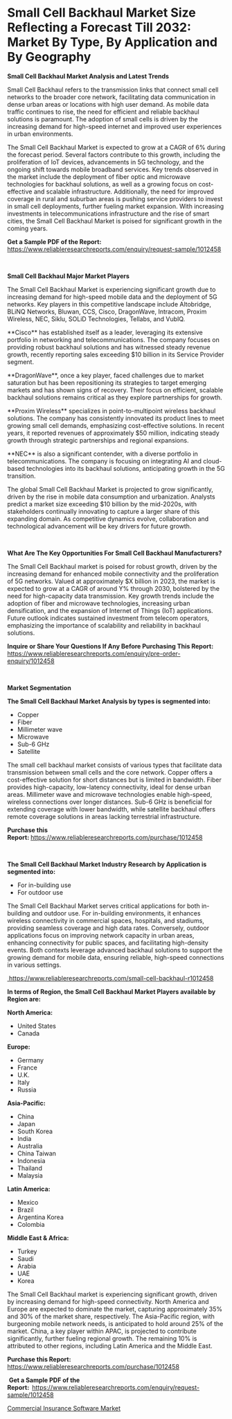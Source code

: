 <p><h1>Small Cell Backhaul Market Size Reflecting a Forecast Till 2032: Market By Type, By Application and By Geography</h1></p><p><strong>Small Cell Backhaul Market Analysis and Latest Trends</strong></p>
<p><p>Small Cell Backhaul refers to the transmission links that connect small cell networks to the broader core network, facilitating data communication in dense urban areas or locations with high user demand. As mobile data traffic continues to rise, the need for efficient and reliable backhaul solutions is paramount. The adoption of small cells is driven by the increasing demand for high-speed internet and improved user experiences in urban environments.</p><p>The Small Cell Backhaul Market is expected to grow at a CAGR of 6% during the forecast period. Several factors contribute to this growth, including the proliferation of IoT devices, advancements in 5G technology, and the ongoing shift towards mobile broadband services. Key trends observed in the market include the deployment of fiber optic and microwave technologies for backhaul solutions, as well as a growing focus on cost-effective and scalable infrastructure. Additionally, the need for improved coverage in rural and suburban areas is pushing service providers to invest in small cell deployments, further fueling market expansion. With increasing investments in telecommunications infrastructure and the rise of smart cities, the Small Cell Backhaul Market is poised for significant growth in the coming years.</p></p>
<p><strong>Get a Sample PDF of the Report:&nbsp;</strong> <a href="https://www.reliableresearchreports.com/enquiry/request-sample/1012458?utm_campaign=2756&utm_medium=2&utm_source=Github&utm_content=ia&utm_term=06032025&utm_id=small-cell-backhaul">https://www.reliableresearchreports.com/enquiry/request-sample/1012458</a></p>
<p>&nbsp;</p>
<p><strong>Small Cell Backhaul Major Market Players</strong></p>
<p><p>The Small Cell Backhaul Market is experiencing significant growth due to increasing demand for high-speed mobile data and the deployment of 5G networks. Key players in this competitive landscape include Altobridge, BLiNQ Networks, Bluwan, CCS, Cisco, DragonWave, Intracom, Proxim Wireless, NEC, Siklu, SOLiD Technologies, Tellabs, and VubIQ. </p><p>**Cisco** has established itself as a leader, leveraging its extensive portfolio in networking and telecommunications. The company focuses on providing robust backhaul solutions and has witnessed steady revenue growth, recently reporting sales exceeding $10 billion in its Service Provider segment. </p><p>**DragonWave**, once a key player, faced challenges due to market saturation but has been repositioning its strategies to target emerging markets and has shown signs of recovery. Their focus on efficient, scalable backhaul solutions remains critical as they explore partnerships for growth.</p><p>**Proxim Wireless** specializes in point-to-multipoint wireless backhaul solutions. The company has consistently innovated its product lines to meet growing small cell demands, emphasizing cost-effective solutions. In recent years, it reported revenues of approximately $50 million, indicating steady growth through strategic partnerships and regional expansions.</p><p>**NEC** is also a significant contender, with a diverse portfolio in telecommunications. The company is focusing on integrating AI and cloud-based technologies into its backhaul solutions, anticipating growth in the 5G transition.</p><p>The global Small Cell Backhaul Market is projected to grow significantly, driven by the rise in mobile data consumption and urbanization. Analysts predict a market size exceeding $10 billion by the mid-2020s, with stakeholders continually innovating to capture a larger share of this expanding domain. As competitive dynamics evolve, collaboration and technological advancement will be key drivers for future growth.</p></p>
<p>&nbsp;</p>
<p><strong>What Are The Key Opportunities For Small Cell Backhaul Manufacturers?</strong></p>
<p><p>The Small Cell Backhaul market is poised for robust growth, driven by the increasing demand for enhanced mobile connectivity and the proliferation of 5G networks. Valued at approximately $X billion in 2023, the market is expected to grow at a CAGR of around Y% through 2030, bolstered by the need for high-capacity data transmission. Key growth trends include the adoption of fiber and microwave technologies, increasing urban densification, and the expansion of Internet of Things (IoT) applications. Future outlook indicates sustained investment from telecom operators, emphasizing the importance of scalability and reliability in backhaul solutions.</p></p>
<p><strong>Inquire or Share Your Questions If Any Before Purchasing This Report:</strong> <a href="https://www.reliableresearchreports.com/enquiry/pre-order-enquiry/1012458?utm_campaign=2756&utm_medium=2&utm_source=Github&utm_content=ia&utm_term=06032025&utm_id=small-cell-backhaul">https://www.reliableresearchreports.com/enquiry/pre-order-enquiry/1012458</a></p>
<p>&nbsp;</p>
<p><strong>Market Segmentation</strong></p>
<p><strong>The Small Cell Backhaul Market Analysis by types is segmented into:</strong></p>
<p><ul><li>Copper</li><li>Fiber</li><li>Millimeter wave</li><li>Microwave</li><li>Sub-6 GHz</li><li>Satellite</li></ul></p>
<p><p>The small cell backhaul market consists of various types that facilitate data transmission between small cells and the core network. Copper offers a cost-effective solution for short distances but is limited in bandwidth. Fiber provides high-capacity, low-latency connectivity, ideal for dense urban areas. Millimeter wave and microwave technologies enable high-speed, wireless connections over longer distances. Sub-6 GHz is beneficial for extending coverage with lower bandwidth, while satellite backhaul offers remote coverage solutions in areas lacking terrestrial infrastructure.</p></p>
<p><strong>Purchase this Report:&nbsp;</strong><a href="https://www.reliableresearchreports.com/purchase/1012458?utm_campaign=2756&utm_medium=2&utm_source=Github&utm_content=ia&utm_term=06032025&utm_id=small-cell-backhaul">https://www.reliableresearchreports.com/purchase/1012458</a></p>
<p>&nbsp;</p>
<p><strong>The Small Cell Backhaul Market Industry Research by Application is segmented into:</strong></p>
<p><ul><li>For in-building use</li><li>For outdoor use</li></ul></p>
<p><p>The Small Cell Backhaul Market serves critical applications for both in-building and outdoor use. For in-building environments, it enhances wireless connectivity in commercial spaces, hospitals, and stadiums, providing seamless coverage and high data rates. Conversely, outdoor applications focus on improving network capacity in urban areas, enhancing connectivity for public spaces, and facilitating high-density events. Both contexts leverage advanced backhaul solutions to support the growing demand for mobile data, ensuring reliable, high-speed connections in various settings.</p></p>
<p><a href="https://www.reliableresearchreports.com/small-cell-backhaul-r1012458?utm_campaign=2756&utm_medium=2&utm_source=Github&utm_content=ia&utm_term=06032025&utm_id=small-cell-backhaul">&nbsp;https://www.reliableresearchreports.com/small-cell-backhaul-r1012458</a></p>
<p><strong>In terms of Region, the Small Cell Backhaul Market Players available by Region are:</strong></p>
<p>
    <p> <strong> North America: </strong>
        <ul>
            <li>United States</li>
            <li>Canada</li>
        </ul>
        </p> 
    <p> <strong> Europe: </strong>
        <ul>
            <li>Germany</li>
            <li>France</li>
            <li>U.K.</li>
            <li>Italy</li>
            <li>Russia</li>
        </ul>
        </p> 
    <p> <strong> Asia-Pacific: </strong>
        <ul>
            <li>China</li>
            <li>Japan</li>
            <li>South Korea</li>
            <li>India</li>
            <li>Australia</li>
            <li>China Taiwan</li>
            <li>Indonesia</li>
            <li>Thailand</li>
            <li>Malaysia</li>
        </ul>
        </p> 
    <p> <strong> Latin America: </strong>
        <ul>
            <li>Mexico</li>
            <li>Brazil</li>
            <li>Argentina Korea</li>
            <li>Colombia</li>
        </ul>
        </p> 
    <p> <strong> Middle East & Africa: </strong>
        <ul>
            <li>Turkey</li>
            <li>Saudi</li>
            <li>Arabia</li>
            <li>UAE</li>
            <li>Korea</li>
        </ul>
    </p>
    </p>
<p><p>The Small Cell Backhaul market is experiencing significant growth, driven by increasing demand for high-speed connectivity. North America and Europe are expected to dominate the market, capturing approximately 35% and 30% of the market share, respectively. The Asia-Pacific region, with burgeoning mobile network needs, is anticipated to hold around 25% of the market. China, a key player within APAC, is projected to contribute significantly, further fueling regional growth. The remaining 10% is attributed to other regions, including Latin America and the Middle East.</p></p>
<p><strong>Purchase this Report: </strong><a href="https://www.reliableresearchreports.com/purchase/1012458?utm_campaign=2756&utm_medium=2&utm_source=Github&utm_content=ia&utm_term=06032025&utm_id=small-cell-backhaul">https://www.reliableresearchreports.com/purchase/1012458</a></p>
<p>&nbsp;<strong>Get a Sample PDF of the Report:&nbsp;&nbsp;</strong><a href="https://www.reliableresearchreports.com/enquiry/request-sample/1012458?utm_campaign=2756&utm_medium=2&utm_source=Github&utm_content=ia&utm_term=06032025&utm_id=small-cell-backhaul">https://www.reliableresearchreports.com/enquiry/request-sample/1012458</a></p>
<p><strong></strong></p>
<p><p><a href="https://github.com/antonioc6hal/Market-Research-Report-List-1/blob/main/commercial-insurance-software-market.md?utm_campaign=2756&utm_medium=2&utm_source=Github&utm_content=ia&utm_term=06032025&utm_id=small-cell-backhaul">Commercial Insurance Software Market</a></p></p>